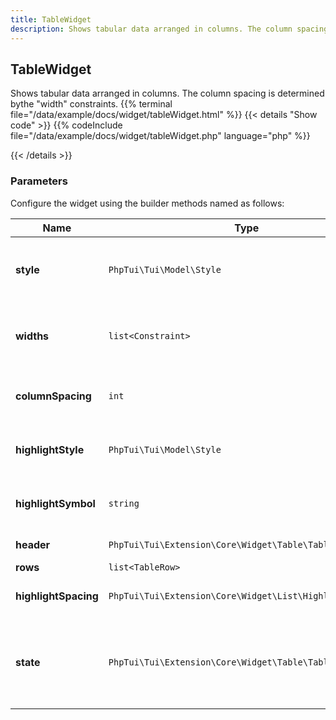 ```yaml
---
title: TableWidget
description: Shows tabular data arranged in columns. The column spacing is determined bythe "width" constraints.
---
```

## TableWidget

Shows tabular data arranged in columns. The column spacing is determined bythe "width" constraints.
{{% terminal file="/data/example/docs/widget/tableWidget.html" %}}
{{< details "Show code"  >}}
{{% codeInclude file="/data/example/docs/widget/tableWidget.php" language="php" %}}

{{< /details >}}
### Parameters

Configure the widget using the builder methods named as follows:

| Name | Type | Description |
| --- | --- | --- |
| **style** | `PhpTui\Tui\Model\Style` | Style of the area occupied by the table. |
| **widths** | `list<Constraint>` | Constraints to use to determine the column widths. |
| **columnSpacing** | `int` | Spacing to enforce between columns. |
| **highlightStyle** | `PhpTui\Tui\Model\Style` | Style used when a row is highlighted. |
| **highlightSymbol** | `string` | Symbol to show when the row is highlighted. |
| **header** | `PhpTui\Tui\Extension\Core\Widget\Table\TableRow\|null` | Optional header. |
| **rows** | `list<TableRow>` | Table rows. |
| **highlightSpacing** | `PhpTui\Tui\Extension\Core\Widget\List\HighlightSpacing` | Highlight spacing strategy. |
| **state** | `PhpTui\Tui\Extension\Core\Widget\Table\TableState` | Hold the state of the table (i.e. selected row, current offset). |